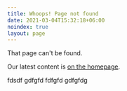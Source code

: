 ```yaml
---
title: Whoops! Page not found
date: 2021-03-04T15:32:18+06:00
noindex: true
layout: page
---
```


That page can't be found.

Our latest content is [on the homepage](/).

fdsdf
gdfgfd
fdfgfd
gdfgfdg
